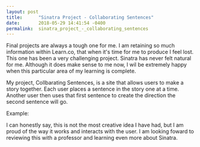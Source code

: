 ```yaml
---
layout: post
title:      "Sinatra Project - Collaborating Sentences"
date:       2018-05-29 14:41:54 -0400
permalink:  sinatra_project_-_collaborating_sentences
---
```


Final projects are always a tough one for me. I am retaining so much information within Learn.co, that when it's time for me to produce I feel lost. This one has been a very challenging project. Sinatra has never felt natural for me. Although it does make sense to me now, I wil be extremely happy when this particular area of my learning is complete. 

My project, Collbarating Sentences, is a site that allows users to make a story together. Each user places a sentence in the story one at a time. Another user then uses that first sentence to create the direction the second sentence will go. 


Example: 
<blockquote class="imgur-embed-pub" lang="en" data-id="a/x11KlP8"><a href="//imgur.com/x11KlP8"></a></blockquote><script async src="//s.imgur.com/min/embed.js" charset="utf-8"></script> 


I can honestly say, this is not the most creative idea I have had, but I am proud of the way it works and interacts with the user. I am looking foward to reviewing this with a professor and learning even more about Sinatra. 




